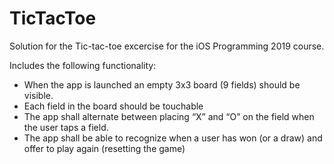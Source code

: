 # TicTacToe
Solution for the Tic-tac-toe excercise for the iOS Programming 2019 course.

Includes the following functionality: 
 - When the app is launched an empty 3x3 board (9 fields) should be visible.
 - Each field in the board should be touchable
 - The app shall alternate between placing “X” and “O” on the field when the user taps a field.
 - The app shall be able to recognize when a user has won (or a draw) and offer to play again (resetting the game)
